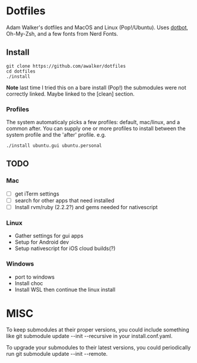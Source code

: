 
# Dotfiles

Adam Walker's dotfiles and MacOS and Linux (Pop!/Ubuntu). Uses [dotbot](https://git.io/dotbot), Oh-My-Zsh, and a few fonts from Nerd Fonts.

## Install

    git clone https://github.com/awalker/dotfiles
    cd dotfiles
    ./install
    
**Note** last time I tried this on a bare install (Pop!) the submodules were not correctly linked. Maybe linked to the [clean] section.
    
### Profiles

The system automaticaly picks a few profiles: default, mac/linux, and a common after. You can supply one or more profiles to install between the system profile and the 'after' profile. e.g.

    ./install ubuntu.gui ubuntu.personal

## TODO

### Mac

- [ ] get iTerm settings
- [ ] search for other apps that need installed
- [ ] Install rvm/ruby (2.2.2?) and gems needed for nativescript

### Linux

- Gather settings for gui apps
- Setup for Android dev
- Setup nativescript for iOS cloud builds(?)

### Windows

- port to windows
- Install choc
- Install WSL then continue the linux install

# MISC
To keep submodules at their proper versions, you could include something like git submodule update --init --recursive in your install.conf.yaml.

To upgrade your submodules to their latest versions, you could periodically run git submodule update --init --remote.

